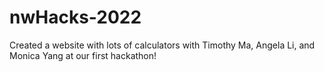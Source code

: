 # nwHacks-2022

Created a website with lots of calculators with Timothy Ma, Angela Li, and Monica Yang at our first hackathon!
